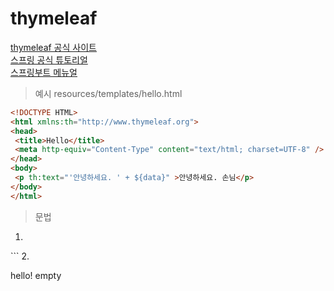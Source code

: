 # thymeleaf

[thymeleaf 공식 사이트](https://www.thymeleaf.org/)   
[스프링 공식 튜토리얼](https://spring.io/guides/gs/serving-web-content/)   
[스프링부트 메뉴얼](https://docs.spring.io/spring-boot/docs/2.3.1.RELEASE/reference/html/spring-boot-features.html#boot-features-spring-mvc-template-engines)


> 예시
resources/templates/hello.html

``` html
<!DOCTYPE HTML>
<html xmlns:th="http://www.thymeleaf.org">
<head>
 <title>Hello</title>
 <meta http-equiv="Content-Type" content="text/html; charset=UTF-8" />
</head>
<body>
 <p th:text="'안녕하세요. ' + ${data}" >안녕하세요. 손님</p>
</body>
</html>
  ```

> 문법

1. ``` html
<tr th:each="member : ${members}">
 <td th:text="${member.id}"></td>
 <td th:text="${member.name}"></td>
</tr>
```
2. 
<p th:text="'hello ' + ${name}">hello! empty</p>
